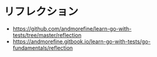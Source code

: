 # リフレクション

- https://github.com/andmorefine/learn-go-with-tests/tree/master/reflection
- https://andmorefine.gitbook.io/learn-go-with-tests/go-fundamentals/reflection
